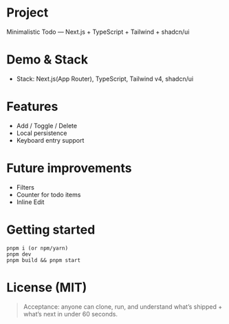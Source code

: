 # Project

Minimalistic Todo — Next.js + TypeScript + Tailwind + shadcn/ui

# Demo & Stack

- Stack: Next.js(App Router), TypeScript, Tailwind v4, shadcn/ui

# Features

- Add / Toggle / Delete
- Local persistence
- Keyboard entry support

# Future improvements

- Filters
- Counter for todo items
- Inline Edit

# Getting started

```
pnpm i (or npm/yarn)
pnpm dev
pnpm build && pnpm start
```

# License (MIT)

> Acceptance: anyone can clone, run, and understand what’s shipped + what’s next in under 60 seconds.
